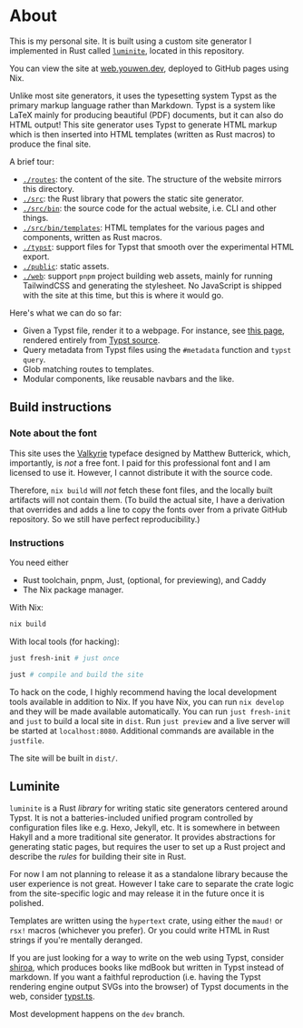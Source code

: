 # About

This is my personal site. It is built using a custom site generator I
implemented in Rust called [`luminite`](#Luminite), located in this repository.

You can view the site at [web.youwen.dev](https://web.youwen.dev), deployed to
GitHub pages using Nix.

Unlike most site generators, it uses the typesetting system Typst as the
primary markup language rather than Markdown. Typst is a system like LaTeX
mainly for producing beautiful (PDF) documents, but it can also do HTML output!
This site generator uses Typst to generate HTML markup which is then inserted
into HTML templates (written as Rust macros) to produce the final site.

A brief tour:

- [`./routes`](./routes): the content of the site. The structure of the website
  mirrors this directory.
- [`./src`](./src): the Rust library that powers the static site generator.
- [`./src/bin`](./src): the source code for the actual website, i.e. CLI and other things.
- [`./src/bin/templates`](./src/bin/templates): HTML templates for the various pages and components, written as Rust macros.
- [`./typst`](./typst): support files for Typst that smooth over the experimental HTML export.
- [`./public`](./public): static assets.
- [`./web`](./web): support `pnpm` project building web assets, mainly for running TailwindCSS and generating the stylesheet. No JavaScript is shipped with the site at this time, but this is where it would go.

Here's what we can do so far:

- Given a Typst file, render it to a webpage. For instance, see [this page](https://web.youwen.dev/luminite), rendered entirely from [Typst source](./routes/+luminite.typ).
- Query metadata from Typst files using the `#metadata` function and `typst query`.
- Glob matching routes to templates.
- Modular components, like reusable navbars and the like.

## Build instructions

### Note about the font

This site uses the [Valkyrie](https://mbtype.com/fonts/valkyrie/buy.html)
typeface designed by Matthew Butterick, which, importantly, is _not_ a free
font. I paid for this professional font and I am licensed to use it. However, I
cannot distribute it with the source code.

Therefore, `nix build` will _not_ fetch these font files, and the locally built
artifacts will not contain them. (To build the actual site, I have a derivation
that overrides and adds a line to copy the fonts over from a private GitHub
repository. So we still have perfect reproducibility.)

### Instructions

You need either

- Rust toolchain, pnpm, Just, (optional, for previewing), and Caddy
- The Nix package manager.

With Nix:

```nix
nix build
```

With local tools (for hacking):

```sh
just fresh-init # just once

just # compile and build the site
```

To hack on the code, I highly recommend having the local development tools
available in addition to Nix. If you have Nix, you can run `nix develop` and
they will be made available automatically. You can run `just fresh-init` and
`just` to build a local site in `dist`. Run `just preview` and a live server
will be started at `localhost:8080`. Additional commands are available in the
`justfile`.

The site will be built in `dist/`.

## Luminite

`luminite` is a Rust _library_ for writing static site generators centered around
Typst. It is not a batteries-included unified program controlled by
configuration files like e.g. Hexo, Jekyll, etc. It is somewhere in between
Hakyll and a more traditional site generator. It provides abstractions for
generating static pages, but requires the user to set up a Rust project and
describe the _rules_ for building their site in Rust.

For now I am not planning to release it as a standalone library because the
user experience is not great. However I take care to separate the crate logic
from the site-specific logic and may release it in the future once it is
polished.

Templates are written using the `hypertext` crate, using either the `maud!` or
`rsx!` macros (whichever you prefer). Or you could write HTML in Rust strings
if you're mentally deranged.

If you are just looking for a way to write on the web using Typst, consider
[shiroa](https://github.com/Myriad-Dreamin/shiroa), which produces books like
mdBook but written in Typst instead of markdown. If you want a faithful
reproduction (i.e. having the Typst rendering engine output SVGs into the
browser) of Typst documents in the web, consider
[typst.ts](https://myriad-dreamin.github.io/typst.ts/).

Most development happens on the `dev` branch.
